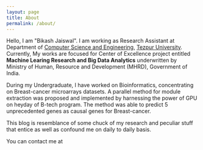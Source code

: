 ```yaml
---
layout: page
title: About
permalink: /about/
---
```


Hello, I am "Bikash Jaiswal". I am working as Research Assistant at Department of [Computer Science and Engineering](http://www.tezu.ernet.in/dcompsc/), [Tezpur University](http://www.tezu.ernet.in). Currently, My works are focused for Center of Excellence project entitled **Machine Learing Research and Big Data Analytics** underwritten by Ministry of Human, Resource and Development (MHRD), Government of India.

During my Undergraduate, I have worked on Bioinformatics, concentrating on Breast-cancer microarrays  datasets. A parallel method for module extraction was proposed and implemented by harnessing the power of GPU on heyday of B-tech program. The method was able to predict 5 unprecedented genes as causal genes for Breast-cancer.

This blog is resemblance of some chuck of my research and peculiar stuff that entice as well as confound me on daily to daily basis.

You can contact me at

<div align="center">
<p>
<a href="mailto:bjjaiswal@gmail.com"><i class="fa fa-envelope-o fa-fw" aria-hidden="true" style="font-size:40px;color:#2980b9"></i></a>
&nbsp; &nbsp; &nbsp;
<a href="https://github.com/bjjaiswal"><i class="fa fa-github" aria-hidden="true" style="font-size:40px;color:#2980b9"></i></a>
&nbsp; &nbsp; &nbsp;
<a href="https://twitter.com/bjjaiswal"><i class="fa fa-twitter" aria-hidden="true" style="font-size:40px;color:#2980b9"></i></a>
&nbsp; &nbsp; &nbsp;
<a href="https://www.linkedin.com/in/bikashjaiswal"><i class="fa fa-linkedin" aria-hidden="true" style="font-size:40px;color:#2980b9"></i></a>
&nbsp; &nbsp; &nbsp;
<a href="https://www.quora.com/profile/bikashjaiswal"><i class="fa fa-quora" aria-hidden="true" style="font-size:40px;color:#2980b9"></i></a>
</p>
</div>
